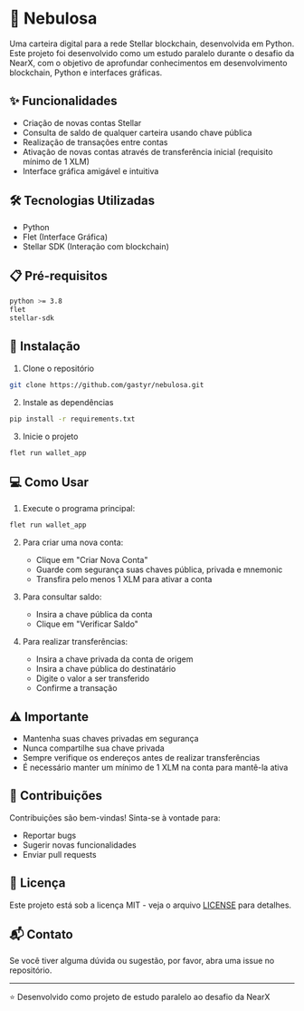 # 🌌 Nebulosa

Uma carteira digital para a rede Stellar blockchain, desenvolvida em Python. Este projeto foi desenvolvido como um estudo paralelo durante o desafio da NearX, com o objetivo de aprofundar conhecimentos em desenvolvimento blockchain, Python e interfaces gráficas.

## ✨ Funcionalidades

- Criação de novas contas Stellar
- Consulta de saldo de qualquer carteira usando chave pública
- Realização de transações entre contas
- Ativação de novas contas através de transferência inicial (requisito mínimo de 1 XLM)
- Interface gráfica amigável e intuitiva

## 🛠️ Tecnologias Utilizadas

- Python
- Flet (Interface Gráfica)
- Stellar SDK (Interação com blockchain)

## 📋 Pré-requisitos

```bash
python >= 3.8
flet
stellar-sdk
```

## 🚀 Instalação

1. Clone o repositório
```bash
git clone https://github.com/gastyr/nebulosa.git
```

2. Instale as dependências
```bash
pip install -r requirements.txt
```

3. Inicie o projeto
```bash
flet run wallet_app     
```

## 💻 Como Usar

1. Execute o programa principal:
```bash
flet run wallet_app
```

2. Para criar uma nova conta:
   - Clique em "Criar Nova Conta"
   - Guarde com segurança suas chaves pública, privada e mnemonic
   - Transfira pelo menos 1 XLM para ativar a conta

3. Para consultar saldo:
   - Insira a chave pública da conta
   - Clique em "Verificar Saldo"

4. Para realizar transferências:
   - Insira a chave privada da conta de origem
   - Insira a chave pública do destinatário
   - Digite o valor a ser transferido
   - Confirme a transação

## ⚠️ Importante

- Mantenha suas chaves privadas em segurança
- Nunca compartilhe sua chave privada
- Sempre verifique os endereços antes de realizar transferências
- É necessário manter um mínimo de 1 XLM na conta para mantê-la ativa

## 🤝 Contribuições

Contribuições são bem-vindas! Sinta-se à vontade para:
- Reportar bugs
- Sugerir novas funcionalidades
- Enviar pull requests

## 📝 Licença

Este projeto está sob a licença MIT - veja o arquivo [LICENSE](LICENSE) para detalhes.

## 📬 Contato

Se você tiver alguma dúvida ou sugestão, por favor, abra uma issue no repositório.

---

⭐ Desenvolvido como projeto de estudo paralelo ao desafio da NearX